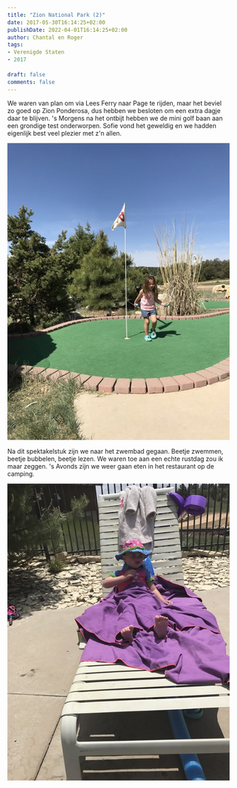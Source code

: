 ```yaml
---
title: "Zion National Park (2)"
date: 2017-05-30T16:14:25+02:00
publishDate: 2022-04-01T16:14:25+02:00
author: Chantal en Roger
tags:
- Verenigde Staten
- 2017

draft: false
comments: false
---
```


We waren van plan om via Lees Ferry naar Page te rijden, maar het beviel zo goed op Zion Ponderosa, dus hebben we besloten om een extra dagje daar te blijven. 's Morgens na het ontbijt hebben we de mini golf baan aan een grondige test onderworpen. Sofie vond het geweldig en we hadden eigenlijk best veel plezier met z'n allen.

![Zion NP](./images/IMG_11624.jpg)

Na dit spektakelstuk zijn we naar het zwembad gegaan. Beetje zwemmen, beetje bubbelen, beetje lezen. We waren toe aan een echte rustdag zou ik maar zeggen. 's Avonds zijn we weer gaan eten in het restaurant op de camping.

![Zion NP](./images/IMG_11654.jpg)
